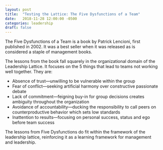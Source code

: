 ```yaml
---
layout: post
title:  "Testing the Lattice: The Five Dysfunctions of a Team"
date:   2018-11-28 12:00:00 -0500
categories: leadership
draft: false
---
```


The Five Dysfunctions of a Team is a book by Patrick Lencioni, first published in 2002. It was a best seller when it was released as is considered a staple of management books.

The lessons from the book fall squarely in the organizational domain of the Leadership Lattice. It focuses on the 5 things that lead to teams not working well together. They are:

* Absence of trust—unwilling to be vulnerable within the group
* Fear of conflict—seeking artificial harmony over constructive passionate debate
* Lack of commitment—feigning buy-in for group decisions creates ambiguity throughout the organization
* Avoidance of accountability—ducking the responsibility to call peers on counterproductive behavior which sets low standards
* Inattention to results—focusing on personal success, status and ego before team success

The lessons from Five Dysfunctions do fit within the framework of the leadership lattice, reinforcing it as a learning framework for management and leadership.
